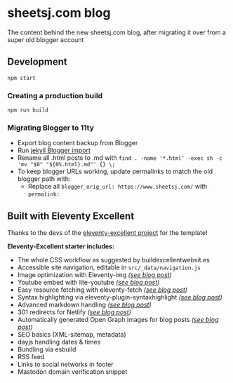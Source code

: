 # sheetsj.com blog

The content behind the new sheetsj.com blog, after migrating it over from a super old blogger account

## Development

```
npm start
```

### Creating a production build

```
npm run build
```

### Migrating Blogger to 11ty

- Export blog content backup from Blogger
- Run [jekyll Blogger import](https://import.jekyllrb.com/docs/blogger/)
- Rename all .html posts to .md with `find . -name '*.html' -exec sh -c 'mv "$0" "${0%.html}.md"' {} \;`
- To keep blogger URLs working, update permalinks to match the old blogger path with:
  - Replace all `blogger_orig_url: https://www.sheetsj.com/` with `permalink: `

## Built with Eleventy Excellent

Thanks to the devs of the [eleventy-excellent project](https://github.com/madrilene/eleventy-excellent) for the template!

**Eleventy-Excellent starter includes:**

- The whole CSS workflow as suggested by buildexcellentwebsit.es
- Accessible site navigation, editable in `src/_data/navigation.js`
- Image optimization with Eleventy-img _([see blog post](https://eleventy-excellent.netlify.app/blog/post-with-an-image/))_
- Youtube embed with lite-youtube _([see blog post](https://eleventy-excellent.netlify.app/blog/post-with-a-video/))_
- Easy resource fetching with eleventy-fetch _([see blog post](https://eleventy-excellent.netlify.app/blog/post-with-fetched-content/))_
- Syntax highlighting via eleventy-plugin-syntaxhighlight _([see blog post](https://eleventy-excellent.netlify.app/blog/post-with-some-code/))_
- Advanced markdown handling _([see blog post](https://eleventy-excellent.netlify.app/blog/post-with-all-the-markdown/))_
- 301 redirects for Netlify _([see blog post](https://eleventy-excellent.netlify.app/blog/post-with-301-redirects/))_
- Automatically generated Open Graph images for blog posts _([see blog post](https://eleventy-excellent.netlify.app/blog/open-graph-images/))_
- SEO basics (XML-sitemap, metadata)
- dayjs handling dates & times
- Bundling via esbuild
- RSS feed
- Links to social networks in footer
- Mastodon domain verification snippet